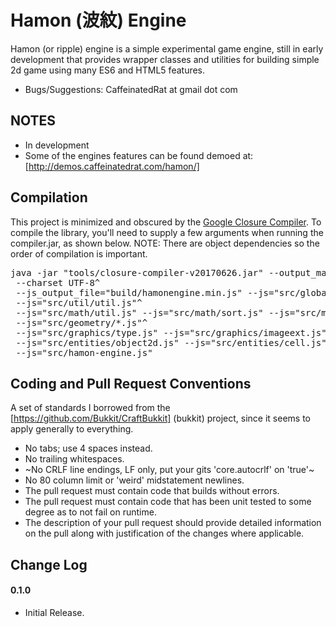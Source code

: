 Hamon (波紋) Engine 
===========

Hamon (or ripple) engine is a simple experimental game engine, still in early development that provides wrapper classes and utilities for building simple 2d game using many ES6 and HTML5 features.

* Bugs/Suggestions: CaffeinatedRat at gmail dot com

NOTES
-----------

* In development
* Some of the engines features can be found demoed at: [http://demos.caffeinatedrat.com/hamon/]

Compilation
-----------

This project is minimized and obscured by the [Google Closure Compiler](https://developers.google.com/closure/compiler/).  To compile the library, you'll need to supply a few arguments when running the compiler.jar, as shown below.  NOTE: There are object dependencies so the order of compilation is important.

<pre>
java -jar "tools/closure-compiler-v20170626.jar" --output_manifest "build/manifest.MF"^
 --charset UTF-8^
 --js_output_file="build/hamonengine.min.js" --js="src/global.js"^
 --js="src/util/util.js"^
 --js="src/math/util.js" --js="src/math/sort.js" --js="src/math/LCGRandom.js"^
 --js="src/geometry/*.js"^
 --js="src/graphics/type.js" --js="src/graphics/imageext.js" --js="src/graphics/layer.js" --js="src/graphics/sprite.js" --js="src/graphics/animsprite.js" --js="src/graphics/spritesheet.js"^
 --js="src/entities/object2d.js" --js="src/entities/cell.js"^
 --js="src/hamon-engine.js"
</pre>
 

Coding and Pull Request Conventions
-----------

A set of standards I borrowed from the [https://github.com/Bukkit/CraftBukkit] (bukkit) project, since it seems to apply generally to everything.

* No tabs; use 4 spaces instead.
* No trailing whitespaces.
* ~No CRLF line endings, LF only, put your gits 'core.autocrlf' on 'true'~
* No 80 column limit or 'weird' midstatement newlines.
* The pull request must contain code that builds without errors.
* The pull request must contain code that has been unit tested to some degree as to not fail on runtime.
* The description of your pull request should provide detailed information on the pull along with justification of the changes where applicable.

Change Log
-----------

#### 0.1.0

* Initial Release.
